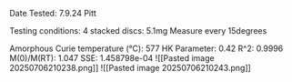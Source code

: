 Date Tested:  7.9.24 Pitt

Testing conditions:
4 stacked discs: 5.1mg
Measure every 15degrees

Amorphous Curie temperature (°C): 577
HK Parameter: 0.42
R^2: 0.9996
M(0)/M(RT): 1.047
SSE: 1.458798e-04
![[Pasted image 20250706210238.png]]
![[Pasted image 20250706210243.png]]
